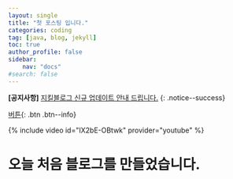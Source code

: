 ```yaml
---
layout: single
title: "첫 포스팅 입니다."
categories: coding
tag: [java, blog, jekyll]
toc: true
author_profile: false
sidebar:
    nav: "docs"
#search: false
---
```


**[공지사항]** [지킬블로그 신규 업데이트 안내 드립니다.](https://mmistakes.github.io/minimal-mistakes/docs/quick-start-guide/)
{: .notice--success}

[버튼](https://naver.com){: .btn .btn--info}

{% include video id="IX2bE-OBtwk" provider="youtube" %}

# 오늘 처음 블로그를 만들었습니다.

